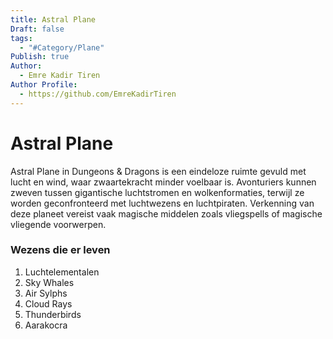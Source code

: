 ```yaml
---
title: Astral Plane
Draft: false
tags:
  - "#Category/Plane"
Publish: true
Author:
  - Emre Kadir Tiren
Author Profile:
  - https://github.com/EmreKadirTiren
---
```

# Astral Plane
Astral Plane in Dungeons & Dragons is een eindeloze ruimte gevuld met lucht en wind, waar zwaartekracht minder voelbaar is. Avonturiers kunnen zweven tussen gigantische luchtstromen en wolkenformaties, terwijl ze worden geconfronteerd met luchtwezens en luchtpiraten. Verkenning van deze planeet vereist vaak magische middelen zoals vliegspells of magische vliegende voorwerpen.


### Wezens die er leven
1. Luchtelementalen
2. Sky Whales
3. Air Sylphs
4. Cloud Rays
5. Thunderbirds
6. Aarakocra